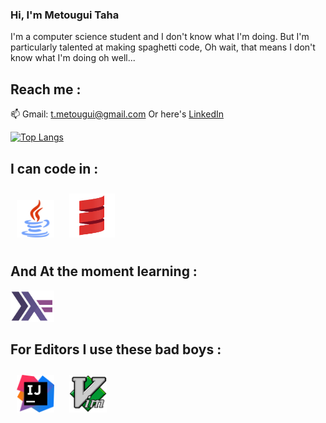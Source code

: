 ### Hi, I'm Metougui Taha

I'm a computer science student and I don't know what I'm doing.
But I'm particularly talented at making spaghetti code, Oh wait, that means I don't know what I'm doing oh well...

## Reach me :
📫 Gmail: <a href="t.metougui@gmail.com">t.metougui@gmail.com</a>
Or here's <a href="https://www.linkedin.com/in/taha-metougui">LinkedIn</a>

[![Top Langs](https://github-readme-stats.vercel.app/api/top-langs/?username=Silverest12&hide=html.Shell&theme=dracula)](https://github.com/Silverest12/Silverest12)

## I can code in :
<p>
 <img src="./logos/javaLogo.png" height='60px' style="margin:10px" alt="Java">
 <img src="./logos/scalaLogo.png" height='70px' style="margin:10px" alt="Scala">
</p>

## And At the moment learning :
<img src="./logos/haskell.png" height='50px' alt="Haskell">

## For Editors I use these bad boys :
<p>
  <img src="./logos/IJlogo.png" height='60px' style="margin:10px" alt="IntelliJ Idea">
  <img src="./logos/VimLogo.png" height='60px' style="margin:10px" alt="Vim">
</p>
